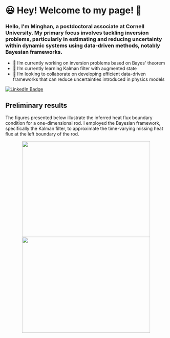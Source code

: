 # :smiley: Hey! Welcome to my page! 👋 
### Hello, I'm Minghan, a postdoctoral associate at Cornell University. My primary focus involves tackling inversion problems, particularly in estimating and reducing uncertainty within dynamic systems using data-driven methods, notably Bayesian frameworks.

- 🔭 I’m currently working on inversion problems based on Bayes' theorem
- 🌱 I’m currently learning Kalman filter with augmented state 
- 👯 I’m looking to collaborate on developing efficient data-driven frameworks that can reduce uncertainties introduced in physics models

<!--![True_FluxBC_Contour](https://github.com/MinghanChu/MinghanChu/assets/69688598/4391fbed-75b8-4fdb-9538-ed8518959729)
  <img align="left" width="200" height="200" src="https://github.com/MinghanChu/MinghanChu/assets/69688598/7552f215-4695-4225-aecd-66c451a802b3">
  $$\left( \sum_{k=1}^n a_k b_k \right)^2 \leq \left( \sum_{k=1}^n a_k^2 \right) \left( \sum_{k=1}^n b_k^2 \right)$$
  <div id="badges">
  <a href="https://www.linkedin.com/in/minghan-chu-115151150/">
    <img src="https://img.shields.io/badge/LinkedIn-blue?style=for-the-badge&logo=linkedin&logoColor=white" alt="LinkedIn Badge"/>
  </a>
  <a href="your-youtube-URL">
    <img src="https://img.shields.io/badge/YouTube-red?style=for-the-badge&logo=youtube&logoColor=white" alt="Youtube Badge"/>
  </a>
  <a href="your-twitter-URL">
    <img src="https://img.shields.io/badge/Twitter-blue?style=for-the-badge&logo=twitter&logoColor=white" alt="Twitter Badge"/>
  </a>
</div>



--->

<div id="badges">
  <a href="https://www.linkedin.com/in/minghan-chu-115151150/">
    <img src="https://img.shields.io/badge/LinkedIn-blue?style=for-the-badge&logo=linkedin&logoColor=white" alt="LinkedIn Badge"/>
  </a>
</div>




## Preliminary results

The figures presented below illustrate the inferred heat flux boundary condition for a one-dimensional rod. I employed the Bayesian framework, specifically the Kalman filter, to approximate the time-varying missing heat flux at the left boundary of the rod.

<p align="center">
  <img  width="400" height="300" src="https://github.com/MinghanChu/MinghanChu/assets/69688598/4391fbed-75b8-4fdb-9538-ed8518959729">
  <img width="400" height="300" src="https://github.com/MinghanChu/MinghanChu/assets/69688598/7552f215-4695-4225-aecd-66c451a802b3">
</p>



<!--
**MinghanChu/MinghanChu** is a ✨ _special_ ✨ repository because its `README.md` (this file) appears on your GitHub profile.

Here are some ideas to get you started:

- 🔭 I’m currently working on inversion problems based on Bayes' theorem ...
- 🌱 I’m currently learning Kalman filter with augmented state ...
- 👯 I’m looking to collaborate on developing efficient data-driven frameworks that can reduce uncertainties introduced in physics models ...
- 🤔 I’m looking for help with ...
- 💬 Ask me about ...
- 📫 How to reach me: ...
- 😄 Pronouns: ...
- ⚡ Fun fact: ...
-->
